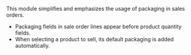 This module simplifies and emphasizes the usage of packaging in sales
orders.

- Packaging fields in sale order lines appear before product quantity
  fields.
- When selecting a product to sell, its default packaging is added
  automatically.
